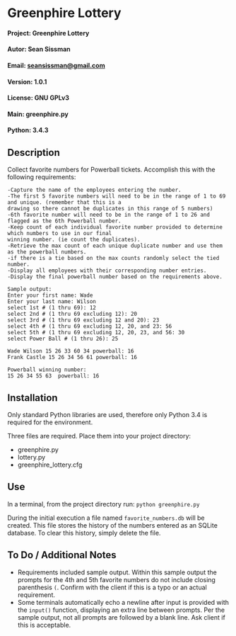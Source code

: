Greenphire Lottery
===
#### Project:    Greenphire Lottery
#### Autor:      Sean Sissman
#### Email:      seansissman@gmail.com
#### Version:    1.0.1
#### License:    GNU GPLv3
#### Main:       greenphire.py
#### Python:     3.4.3

Description
---
Collect favorite numbers for Powerball tickets.  Accomplish this with the following requirements:

```
-Capture the name of the employees entering the number.
-The first 5 favorite numbers will need to be in the range of 1 to 69 and unique. (remember that this is a
drawing so there cannot be duplicates in this range of 5 numbers)
-6th favorite number will need to be in the range of 1 to 26 and flagged as the 6th Powerball number.
-Keep count of each individual favorite number provided to determine which numbers to use in our final
winning number. (ie count the duplicates).
-Retrieve the max count of each unique duplicate number and use them as the powerball numbers.
-if there is a tie based on the max counts randomly select the tied number.
-Display all employees with their corresponding number entries.
-Display the final powerball number based on the requirements above.

Sample output:
Enter your first name: Wade
Enter your last name: Wilson
select 1st # (1 thru 69): 12
select 2nd # (1 thru 69 excluding 12): 20
select 3rd # (1 thru 69 excluding 12 and 20): 23
select 4th # (1 thru 69 excluding 12, 20, and 23: 56
select 5th # (1 thru 69 excluding 12, 20, 23, and 56: 30
select Power Ball # (1 thru 26): 25

Wade Wilson 15 26 33 60 34 powerball: 16
Frank Castle 15 26 34 56 61 powerball: 16

Powerball winning number:
15 26 34 55 63  powerball: 16
```


Installation
---
Only standard Python libraries are used, therefore only Python 3.4 is required for the environment.

Three files are required.  Place them into your project directory:
-  greenphire.py
-  lottery.py
-  greenphire_lottery.cfg


Use
---
In a terminal, from the project directory run:
`python greenphire.py`

During the initial execution a file named `favorite_numbers.db` will be created.  This file stores the history of the numbers entered as an SQLite database.
To clear this history, simply delete the file.


To Do / Additional Notes
---
- Requirements included sample output.  Within this sample output the prompts for the 4th and 5th favorite numbers do not include closing parenthesis `(`.  Confirm with the client if this is a typo or an actual requirement.
- Some terminals automatically echo a newline after input is provided with the `input()` function, displaying an extra line between prompts.  Per the sample output, not all prompts are followed by a blank line.  Ask client if this is acceptable.


